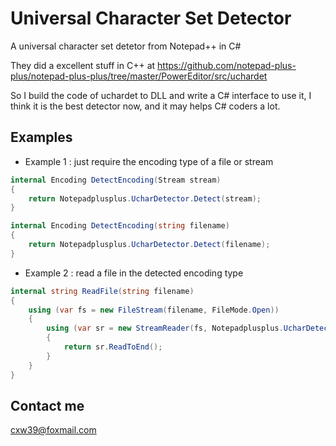 # Universal Character Set Detector
A universal character set detetor from Notepad++ in C#

They did a excellent stuff in C++ at https://github.com/notepad-plus-plus/notepad-plus-plus/tree/master/PowerEditor/src/uchardet

So I build the code of uchardet to DLL and write a C# interface to use it, I think it is the best detector now, and it may helps C# coders a lot.

## Examples
- Example 1 : just require the encoding type of a file or stream

```C#
internal Encoding DetectEncoding(Stream stream)
{
    return Notepadplusplus.UcharDetector.Detect(stream);
}

internal Encoding DetectEncoding(string filename)
{
    return Notepadplusplus.UcharDetector.Detect(filename);
}
```

- Example 2 : read a file in the detected encoding type

```C#
internal string ReadFile(string filename)
{
    using (var fs = new FileStream(filename, FileMode.Open))
    {
        using (var sr = new StreamReader(fs, Notepadplusplus.UcharDetector.Detect(fs)))
        {
            return sr.ReadToEnd();
        }
    }
}
```

## Contact me
cxw39@foxmail.com
